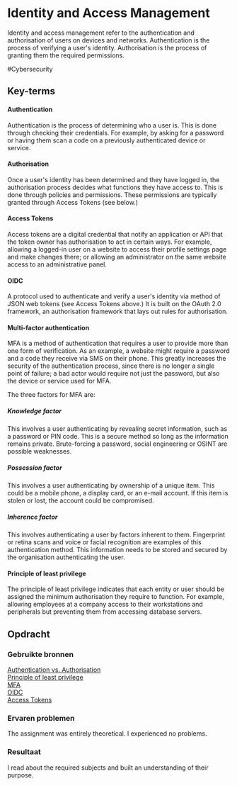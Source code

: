 # Identity and Access Management
Identity and access management refer to the authentication and authorisation of users on devices and networks.  Authentication is the process of verifying a user's identity. Authorisation is the process of granting them the required permissions.

#Cybersecurity

## Key-terms
#### Authentication
Authentication is the process of determining who a user is. This is done through checking their credentials. For example, by asking for a password or having them scan a code on a previously authenticated device or service.

#### Authorisation
Once a user's identity has been determined and they have logged in, the authorisation process decides what functions they have access to. This is done through policies and permissions. These permissions are typically granted through Access Tokens (see below.)

#### Access Tokens
Access tokens are a digital credential that notify an application or API that the token owner has authorisation to act in certain ways. For example, allowing a logged-in user on a website to access their profile settings page and make changes there; or allowing an administrator on the same website access to an administrative panel.

#### OIDC
A protocol used to authenticate and verify a user's identity via method of JSON web tokens (see Access Tokens above.) It is built on the OAuth 2.0 framework, an authorisation framework that lays out rules for authorisation.

#### Multi-factor authentication
MFA is a method of authentication that requires a user to provide more than one form of verification. As an example, a website might require a password and a code they receive via SMS on their phone. This greatly increases the security of the authentication process, since there is no longer a single point of failure; a bad actor would require not just the password, but also the device or service used for MFA.

The three factors for MFA are:
##### Knowledge factor
This involves a user authenticating by revealing secret information, such as a password or PIN code. This is a secure method so long as the information remains private. Brute-forcing a password, social engineering or OSINT are possible weaknesses.

##### Possession factor
This involves a user authenticating by ownership of a unique item. This could be a mobile phone, a display card, or an e-mail account. If this item is stolen or lost, the account could be compromised.

##### Inherence factor
This involves authenticating a user by factors inherent to them. Fingerprint or retina scans and voice or facial recognition are examples of this authentication method. This information needs to be stored and secured by the organisation authenticating the user.

#### Principle of least privilege
The principle of least privilege indicates that each entity or user should be assigned the minimum authorisation they require to function. For example, allowing employees at a company access to their workstations and peripherals but preventing them from accessing database servers.

## Opdracht
### Gebruikte bronnen
[Authentication vs. Authorisation](https://auth0.com/docs/get-started/identity-fundamentals/authentication-and-authorization)  
[Principle of least privilege](https://csrc.nist.gov/glossary/term/least_privilege)  
[MFA](https://aws.amazon.com/what-is/mfa)  
[OIDC](https://auth0.com/docs/authenticate/protocols/openid-connect-protocol)  
[Access Tokens](https://auth0.com/docs/glossary?term=access-token)

### Ervaren problemen
The assignment was entirely theoretical. I experienced no problems.

### Resultaat
I read about the required subjects and built an understanding of their purpose.
